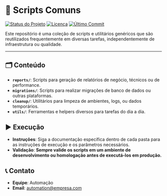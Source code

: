 # 📜 Scripts Comuns

[![Status do Projeto](https://img.shields.io/badge/status-est%C3%A1vel-blue)](https://github.com/arturdrr/scripts-comuns)
[![Licença](https://img.shields.io/badge/licen%C3%A7a-MIT-blue)](https://github.com/arturdrr/scripts-comuns/blob/main/LICENSE)
[![Último Commit](https://img.shields.io/github/last-commit/arturdrr/scripts-comuns)](https://github.com/arturdrr/scripts-comuns/commits/main)

Este repositório é uma coleção de scripts e utilitários genéricos que são reutilizados frequentemente em diversas tarefas, independentemente de infraestrutura ou qualidade.

---

## 🗂️ Conteúdo

- **`reports/`**: Scripts para geração de relatórios de negócio, técnicos ou de performance.
- **`migrations/`**: Scripts para realizar migrações de banco de dados ou outras plataformas.
- **`cleanup/`**: Utilitários para limpeza de ambientes, logs, ou dados temporários.
- **`utils/`**: Ferramentas e helpers diversos para tarefas do dia a dia.

## ▶️ Execução

- **Instruções**: Siga a documentação específica dentro de cada pasta para as instruções de execução e os parâmetros necessários.
- **Validação**: **Sempre valide os scripts em um ambiente de desenvolvimento ou homologação antes de executá-los em produção.**

## 📞 Contato

- **Equipe**: Automação
- **Email**: automation@empresa.com